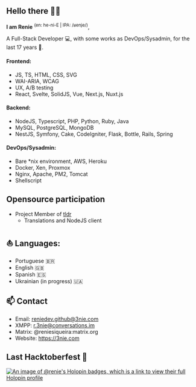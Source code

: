 ## Hello there :biking_man:

**I am Renie** <sup>(en: he-ni-E | IPA: /ʁenje/)</sup>,

A Full-Stack Developer :computer:, with some works as DevOps/Sysadmin, for the last 17 years :older_man:.

#### Frontend:
- JS, TS, HTML, CSS, SVG
- WAI-ARIA, WCAG
- UX, A/B testing
- React, Svelte, SolidJS, Vue, Next.js, Nuxt.js

#### Backend:
- NodeJS, Typescript, PHP, Python, Ruby, Java
- MySQL, PostgreSQL, MongoDB
- NestJS, Symfony, Cake, CodeIgniter, Flask, Bottle, Rails, Spring

#### DevOps/Sysadmin:
- Bare *nix environment, AWS, Heroku
- Docker, Xen, Proxmox
- Nginx, Apache, PM2, Tomcat
- Shellscript

## Opensource participation
- Project Member of [tldr](https://github.com/tldr-pages)
  - Translations and NodeJS client 

## :sailboat: Languages:
- Portuguese :brazil:
- English :gb:
- Spanish :es:
- Ukrainian (in progress) :ukraine:

## :mailbox: Contact
- Email: reniedev.github@3nie.com
- XMPP: r.3nie@conversations.im
- Matrix: @reniesiqueira:matrix.org
- Website: https://3nie.com

## Last Hacktoberfest :beers:
[![An image of @renie's Holopin badges, which is a link to view their full Holopin profile](https://holopin.me/renie)](https://holopin.io/@renie)
